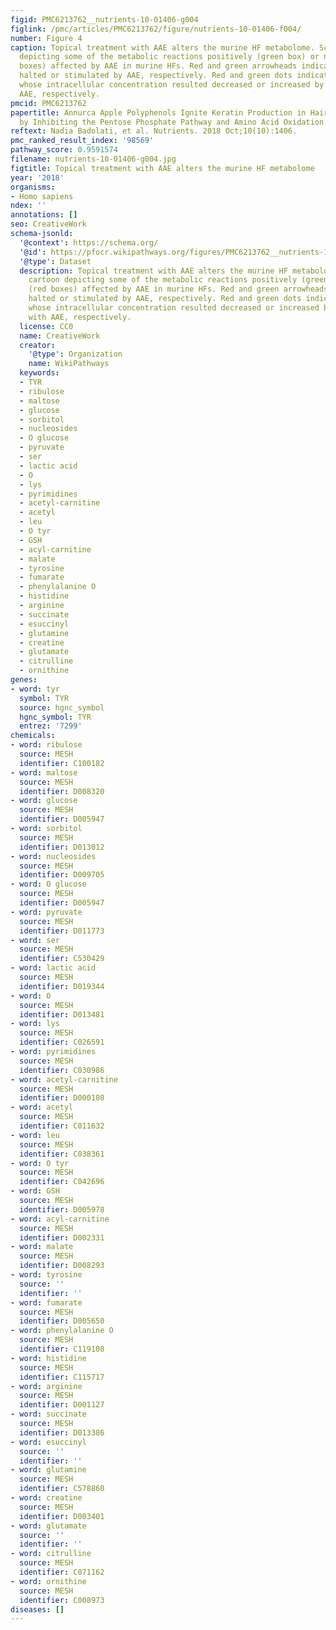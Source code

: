 ```yaml
---
figid: PMC6213762__nutrients-10-01406-g004
figlink: /pmc/articles/PMC6213762/figure/nutrients-10-01406-f004/
number: Figure 4
caption: Topical treatment with AAE alters the murine HF metabolome. Schematic cartoon
  depicting some of the metabolic reactions positively (green box) or negatively (red
  boxes) affected by AAE in murine HFs. Red and green arrowheads indicate reactions
  halted or stimulated by AAE, respectively. Red and green dots indicate metabolites
  whose intracellular concentration resulted decreased or increased by treatment with
  AAE, respectively.
pmcid: PMC6213762
papertitle: Annurca Apple Polyphenols Ignite Keratin Production in Hair Follicles
  by Inhibiting the Pentose Phosphate Pathway and Amino Acid Oxidation.
reftext: Nadia Badolati, et al. Nutrients. 2018 Oct;10(10):1406.
pmc_ranked_result_index: '98569'
pathway_score: 0.9591574
filename: nutrients-10-01406-g004.jpg
figtitle: Topical treatment with AAE alters the murine HF metabolome
year: '2018'
organisms:
- Homo sapiens
ndex: ''
annotations: []
seo: CreativeWork
schema-jsonld:
  '@context': https://schema.org/
  '@id': https://pfocr.wikipathways.org/figures/PMC6213762__nutrients-10-01406-g004.html
  '@type': Dataset
  description: Topical treatment with AAE alters the murine HF metabolome. Schematic
    cartoon depicting some of the metabolic reactions positively (green box) or negatively
    (red boxes) affected by AAE in murine HFs. Red and green arrowheads indicate reactions
    halted or stimulated by AAE, respectively. Red and green dots indicate metabolites
    whose intracellular concentration resulted decreased or increased by treatment
    with AAE, respectively.
  license: CC0
  name: CreativeWork
  creator:
    '@type': Organization
    name: WikiPathways
  keywords:
  - TYR
  - ribulose
  - maltose
  - glucose
  - sorbitol
  - nucleosides
  - O glucose
  - pyruvate
  - ser
  - lactic acid
  - O
  - lys
  - pyrimidines
  - acetyl-carnitine
  - acetyl
  - leu
  - O tyr
  - GSH
  - acyl-carnitine
  - malate
  - tyrosine
  - fumarate
  - phenylalanine O
  - histidine
  - arginine
  - succinate
  - esuccinyl
  - glutamine
  - creatine
  - glutamate
  - citrulline
  - ornithine
genes:
- word: tyr
  symbol: TYR
  source: hgnc_symbol
  hgnc_symbol: TYR
  entrez: '7299'
chemicals:
- word: ribulose
  source: MESH
  identifier: C100182
- word: maltose
  source: MESH
  identifier: D008320
- word: glucose
  source: MESH
  identifier: D005947
- word: sorbitol
  source: MESH
  identifier: D013012
- word: nucleosides
  source: MESH
  identifier: D009705
- word: O glucose
  source: MESH
  identifier: D005947
- word: pyruvate
  source: MESH
  identifier: D011773
- word: ser
  source: MESH
  identifier: C530429
- word: lactic acid
  source: MESH
  identifier: D019344
- word: O
  source: MESH
  identifier: D013481
- word: lys
  source: MESH
  identifier: C026591
- word: pyrimidines
  source: MESH
  identifier: C030986
- word: acetyl-carnitine
  source: MESH
  identifier: D000108
- word: acetyl
  source: MESH
  identifier: C011632
- word: leu
  source: MESH
  identifier: C038361
- word: O tyr
  source: MESH
  identifier: C042696
- word: GSH
  source: MESH
  identifier: D005978
- word: acyl-carnitine
  source: MESH
  identifier: D002331
- word: malate
  source: MESH
  identifier: D008293
- word: tyrosine
  source: ''
  identifier: ''
- word: fumarate
  source: MESH
  identifier: D005650
- word: phenylalanine O
  source: MESH
  identifier: C119108
- word: histidine
  source: MESH
  identifier: C115717
- word: arginine
  source: MESH
  identifier: D001127
- word: succinate
  source: MESH
  identifier: D013386
- word: esuccinyl
  source: ''
  identifier: ''
- word: glutamine
  source: MESH
  identifier: C578860
- word: creatine
  source: MESH
  identifier: D003401
- word: glutamate
  source: ''
  identifier: ''
- word: citrulline
  source: MESH
  identifier: C071162
- word: ornithine
  source: MESH
  identifier: C008973
diseases: []
---
```

